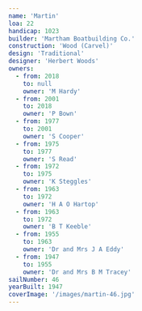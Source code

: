 ```yaml
---
name: 'Martin'
loa: 22
handicap: 1023
builder: 'Martham Boatbuilding Co.'
construction: 'Wood (Carvel)'
design: 'Traditional'
designer: 'Herbert Woods'
owners:
  - from: 2018
    to: null
    owner: 'M Hardy'
  - from: 2001
    to: 2018
    owner: 'P Bown'
  - from: 1977
    to: 2001
    owner: 'S Cooper'
  - from: 1975
    to: 1977
    owner: 'S Read'
  - from: 1972
    to: 1975
    owner: 'K Steggles'
  - from: 1963
    to: 1972
    owner: 'H A O Hartop'
  - from: 1963
    to: 1972
    owner: 'B T Keeble'
  - from: 1955
    to: 1963
    owner: 'Dr and Mrs J A Eddy'
  - from: 1947
    to: 1955
    owner: 'Dr and Mrs B M Tracey'
sailNumber: 46
yearBuilt: 1947
coverImage: '/images/martin-46.jpg'
---
```

